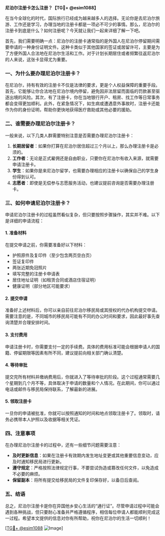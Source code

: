 **尼泊尔注册卡怎么注册？【TG💪+ @esim1088】**

在当今全球化的时代，国际旅行已经成为越来越多人的选择。无论你是去尼泊尔旅游、工作还是学习，办理当地的注册卡都是一项必不可少的事情。那么，尼泊尔的注册卡到底是什么？如何注册呢？今天就让我们一起来详细了解一下吧。

首先，我们需要明确一点：尼泊尔的注册卡通常指的是外国人在尼泊尔停留期间需要申请的一种身份证明文件。这种卡类似于其他国家的签证或居留许可，主要是为了方便外国人合法地在尼泊尔生活和工作。对于计划长期居住或者频繁往返尼泊尔的人来说，这张卡显得尤为重要。

### 一、为什么要办理尼泊尔注册卡？

在尼泊尔，持有有效的注册卡不仅是法律的要求，更是个人权益保障的重要手段。首先，它能够让你合法地在尼泊尔境内停留，避免因非法居留而面临的罚款甚至驱逐出境的风险。其次，有了注册卡，你在当地银行开户、租房、找工作等日常事务都会变得更加顺利。此外，在紧急情况下，如生病或遭遇意外事故时，注册卡还能作为你的身份证明，帮助你更快地获得医疗救助或其他必要的援助。

### 二、谁需要办理尼泊尔注册卡？

一般来说，以下几类人群需要特别注意是否需要办理尼泊尔注册卡：

1. **长期居留者**：如果你打算在尼泊尔居住超过三个月以上，那么办理注册卡是必须的。
2. **工作者**：无论是正式雇佣还是自由职业，只要你在尼泊尔有收入来源，就需要申请注册卡。
3. **学生**：如果你是来尼泊尔留学，也需要办理相应的注册卡以确保自己的学生身份得到认可。
4. **志愿者**：即使是无偿参与志愿服务活动，也建议提前咨询是否需要办理注册卡。

### 三、如何申请尼泊尔注册卡？

申请尼泊尔注册卡的过程虽然看似复杂，但只要按照步骤操作，其实并不难。以下是详细的申请流程：

#### 1. 准备材料

在提交申请之前，你需要准备好以下材料：
- 护照原件及复印件（至少包含两页空白页）
- 签证复印件
- 两张近期免冠照片
- 填写完整的注册卡申请表
- 居住地址证明（如租赁合同或酒店住宿证明）
- 健康证明（部分地区可能要求）

#### 2. 提交申请

准备好上述材料后，你可以亲自前往尼泊尔移民局或其授权的代办机构提交申请。需要注意的是，不同城市的移民局可能有不同的办公时间和要求，因此最好事先查询清楚并合理安排时间。

#### 3. 支付费用

申请注册卡时，你需要支付一定的手续费。具体的费用标准可能会根据申请人的国籍、停留期限等因素有所不同，建议提前向相关部门确认清楚。

#### 4. 等待审批

提交完所有材料并缴纳费用后，你就进入了等待审批的阶段。这个过程通常需要几个星期到几个月不等，具体取决于申请的数量和个人情况。在此期间，你可以通过电话或邮件与移民局保持联系，了解最新的进展。

#### 5. 领取注册卡

一旦你的申请被批准，你就可以按照通知的时间和地点领取注册卡了。领取时，请务必携带本人护照以及收据等相关凭证。

### 四、注意事项

在办理尼泊尔注册卡的过程中，还有一些细节问题需要注意：

- **及时更新信息**：如果在注册卡有效期内发生地址变更或其他重要信息变动，应及时通知移民局进行更新。
- **遵守规定**：严格按照法律规定行事，不要尝试伪造或篡改任何文件，以免造成不必要的麻烦。
- **保留副本**：将所有提交给移民局的文件复印保存好，以备日后查阅。

### 五、结语

总之，尼泊尔注册卡是你在异国他乡安心生活的“通行证”。尽管申请过程中可能会遇到各种挑战，但只要耐心准备并严格遵循程序，相信每位申请人都能顺利完成这一过程。希望本文提供的信息对你有所帮助，祝你在尼泊尔的生活一切顺利！

[[TG💪+ @esim1088](https://t.me/s/esim1088) ![Image](https://i.postimg.cc/4NQfJmqS/Snipaste-2025-05-13-00-14-12.png)]